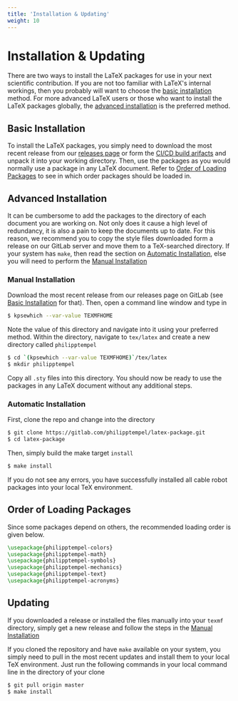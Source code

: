 ```yaml
---
title: 'Installation & Updating'
weight: 10
---
```

# Installation & Updating

There are two ways to install the LaTeX packages for use in your next scientific contribution.
If you are not too familiar with LaTeX's internal workings, then you probably will want to choose the [basic installation](#basic-installation) method.
For more advanced LaTeX users or those who want to install the LaTeX packages globally, the [advanced installation](#advanced-installation) is the preferred method.


## Basic Installation

To install the LaTeX packages, you simply need to download the most recent release from our [releases page](https://gitlab.com/philipptempel/latex-package/-/releases) or form the [CI/CD build arifacts](https://gitlab.com/philipptempel/latex-package/-/jobs/artifacts/master/download?job=dist) and unpack it into your working directory.
Then, use the packages as you would normally use a package in any LaTeX document.
Refer to [Order of Loading Packages](#order-of-loading-packages) to see in which order packages should be loaded in.

## Advanced Installation

It can be cumbersome to add the packages to the directory of each document you are working on.
Not only does it cause a high level of redundancy, it is also a pain to keep the documents up to date.
For this reason, we recommend you to copy the style files downloaded form a release on our GitLab server and move them to a TeX-searched directory.
If your system has `make`, then read the section on [Automatic Installation](#automatic-installation), else you will need to perform the [Manual Installation](#manual-installation)


### Manual Installation

Download the most recent release from our releases page on GitLab (see [Basic Installation](#basic-installation) for that).
Then, open a command line window and type in

```bash
$ kpsewhich --var-value TEXMFHOME
```

Note the value of this directory and navigate into it using your preferred method.
Within the directory, navigate to `tex/latex` and create a new directory called `philipptempel`

```bash
$ cd `(kpsewhich --var-value TEXMFHOME)`/tex/latex
$ mkdir philipptempel
```

Copy all `.sty` files into this directory.
You should now be ready to use the packages in any LaTeX document without any additional steps.


### Automatic Installation

First, clone the repo and change into the directory
```bash
$ git clone https://gitlab.com/philipptempel/latex-package.git
$ cd latex-package
```

Then, simply build the make target `install`

```bash
$ make install
```

If you do not see any errors, you have successfully installed all cable robot packages into your local TeX environment.


## Order of Loading Packages

Since some packages depend on others, the recommended loading order is given below.

```latex
\usepackage{philipptempel-colors}
\usepackage{philipptempel-math}
\usepackage{philipptempel-symbols}
\usepackage{philipptempel-mechanics}
\usepackage{philipptempel-text}
\usepackage{philipptempel-acronyms}
```


## Updating

If you downloaded a release or installed the files manually into your `texmf` directory, simply get a new release and follow the steps in the [Manual Installation](#manual-installation)

If you cloned the repository and have `make` available on your system, you simply need to pull in the most recent updates and install them to your local TeX environment.
Just run the following commands in your local command line in the directory of your clone

```bash
$ git pull origin master
$ make install
```
